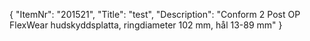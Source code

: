 {
  "ItemNr": "201521",
  "Title": "test",
  "Description": "Conform 2 Post OP FlexWear hudskyddsplatta, ringdiameter 102 mm, hål 13-89 mm"
}